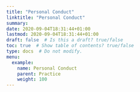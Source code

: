 ```yaml
---
title: "Personal Conduct"
linktitle: "Personal Conduct"
summary:
date: 2020-09-04T18:31:44+01:00
lastmod: 2020-09-04T18:31:44+01:00
draft: false  # Is this a draft? true/false
toc: true  # Show table of contents? true/false
type: docs  # Do not modify.
menu:
  example:
    name: Personal Conduct
    parent: Practice
    weight: 100
---
```

